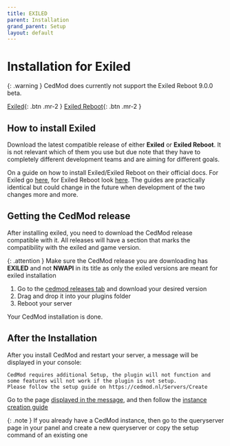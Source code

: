 ```yaml
---
title: EXILED
parent: Installation
grand_parent: Setup
layout: default
---
```


# Installation for Exiled

{: .warning }
CedMod does currently not support the Exiled Reboot 9.0.0 beta.

[Exiled](https://github.com/ExMod-Team/EXILED){: .btn .mr-2 }
[Exiled Reboot](https://github.com/Exiled-Team/EXILED){: .btn .mr-2 }

## How to install Exiled

Download the latest compatible release of either **Exiled** or **Exiled Reboot**.
It is not relevant
which of them you use but due note that they have to completely different development teams
and are aiming for different goals.

On a guide on how to install Exiled/Exiled Reboot on their official docs. 
For Exiled go [here](https://github.com/ExMod-Team/EXILED/blob/master/.github/documentation/README.md#installation), 
for Exiled Reboot look [here](https://github.com/Exiled-Team/EXILED?tab=readme-ov-file#installation).
The guides are practically identical but could change in the future when development of the two changes more and more.

## Getting the CedMod release

After installing exiled, you need to download the CedMod release compatible with it.
All releases will have a section that marks the compatibility with the exiled and game version.

{: .attention }
Make sure the CedMod release you are downloading has **EXILED** and not **NWAPI** in its title as only the exiled versions are meant for exiled installation

1. Go to the [cedmod releases tab](https://github.com/CedModV2/CedMod/releases) and download your desired version
2. Drag and drop it into your plugins folder
3. Reboot your server

Your CedMod installation is done. 

## After the Installation

After you install CedMod and restart your server, a message will be displayed in your console:
```
CedMod requires additional Setup, the plugin will not function and some features will not work if the plugin is not setup.
Please follow the setup guide on https://cedmod.nl/Servers/Create
```

Go to the page [displayed in the message](https://cedmod.nl/Servers/Create),
and then follow the [instance creation guide](https://docs.cedmod.nl/docs/Setup/Instance/create.html)

{: .note }
If you already have a CedMod instance, then go to the queryserver page in your panel and create a new queryserver or copy the setup command of an existing one
